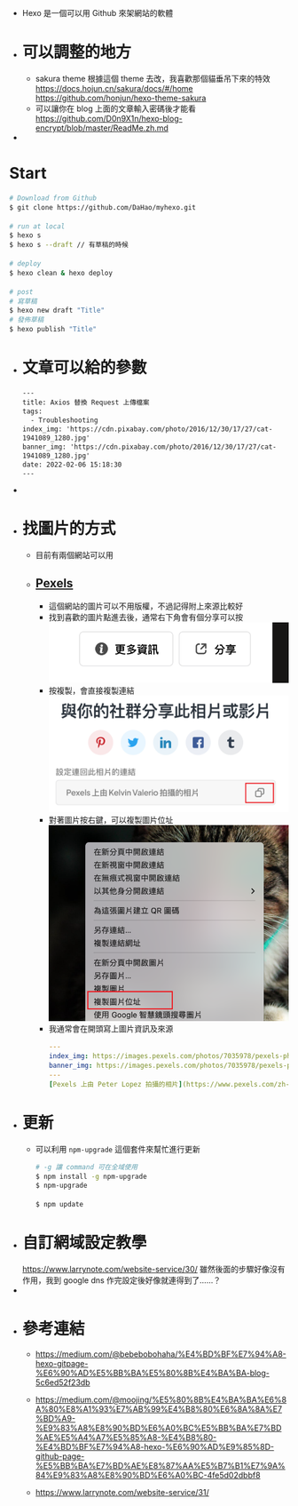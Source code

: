 - Hexo 是一個可以用 Github 來架網站的軟體
- # 可以調整的地方
  * sakura theme
  	根據這個 theme 去改，我喜歡那個貓垂吊下來的特效
  	https://docs.hojun.cn/sakura/docs/#/home
  	https://github.com/honjun/hexo-theme-sakura
  * 可以讓你在 blog 上面的文章輸入密碼後才能看
   https://github.com/D0n9X1n/hexo-blog-encrypt/blob/master/ReadMe.zh.md
-
# Start
```bash
# Download from Github
$ git clone https://github.com/DaHao/myhexo.git

# run at local
$ hexo s
$ hexo s --draft // 有草稿的時候

# deploy
$ hexo clean & hexo deploy

# post
# 寫草稿
$ hexo new draft "Title"
# 發佈草稿
$ hexo publish "Title"
```
- # 文章可以給的參數
  ```
  ---
  title: Axios 替換 Request 上傳檔案
  tags:
    - Troubleshooting
  index_img: 'https://cdn.pixabay.com/photo/2016/12/30/17/27/cat-1941089_1280.jpg'
  banner_img: 'https://cdn.pixabay.com/photo/2016/12/30/17/27/cat-1941089_1280.jpg'
  date: 2022-02-06 15:18:30
  ---
  ```
-
- # 找圖片的方式
	- 目前有兩個網站可以用
	- ## [Pexels](https://www.pexels.com/zh-tw/)
		- 這個網站的圖片可以不用版權，不過記得附上來源比較好
		- 找到喜歡的圖片點進去後，通常右下角會有個分享可以按
		  ![image.png](../assets/image_1657944295808_0.png)
		- 按複製，會直接複製連結
		  ![image.png](../assets/image_1657944349897_0.png)
		- 對著圖片按右鍵，可以複製圖片位址
		  ![image.png](../assets/image_1657944389303_0.png)
		- 我通常會在開頭寫上圖片資訊及來源
		  ```yaml
		  ---
		  index_img: https://images.pexels.com/photos/7035978/pexels-photo-7035978.jpeg
		  banner_img: https://images.pexels.com/photos/7035978/pexels-photo-7035978.jpeg
		  ---
		  [Pexels 上由 Peter Lopez 拍攝的相片](https://www.pexels.com/zh-tw/photo/7035978/)
		  
		  ```
- # 更新
	- 可以利用 `npm-upgrade` 這個套件來幫忙進行更新
	  ```bash
	  # -g 讓 command 可在全域使用
	  $ npm install -g npm-upgrade
	  $ npm-upgrade
	  
	  $ npm update
	  ```
- # 自訂網域設定教學
  https://www.larrynote.com/website-service/30/
  雖然後面的步驟好像沒有作用，我到 google dns 作完設定後好像就連得到了……？
-
- # 參考連結
  * https://medium.com/@bebebobohaha/%E4%BD%BF%E7%94%A8-hexo-gitpage-%E6%90%AD%E5%BB%BA%E5%80%8B%E4%BA%BA-blog-5c6ed52f23db
  
  * https://medium.com/@moojing/%E5%80%8B%E4%BA%BA%E6%8A%80%E8%A1%93%E7%AB%99%E4%B8%80%E6%8A%8A%E7%BD%A9-%E9%83%A8%E8%90%BD%E6%A0%BC%E5%BB%BA%E7%BD%AE%E5%A4%A7%E5%85%A8-%E4%B8%80-%E4%BD%BF%E7%94%A8-hexo-%E6%90%AD%E9%85%8D-github-page-%E5%BB%BA%E7%BD%AE%E8%87%AA%E5%B7%B1%E7%9A%84%E9%83%A8%E8%90%BD%E6%A0%BC-4fe5d02dbbf8
  
  * https://www.larrynote.com/website-service/31/